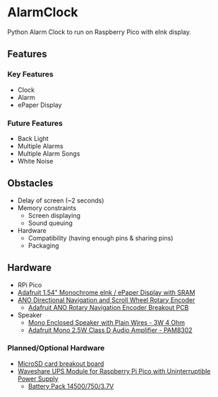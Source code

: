 # AlarmClock
Python Alarm Clock to run on Raspberry Pico with eInk display.


## Features

### Key Features

- Clock
- Alarm
- ePaper Display


### Future Features
- Back Light
- Multiple Alarms
- Multiple Alarm Songs
- White Noise


## Obstacles
- Delay of screen (~2 seconds)
- Memory constraints
	- Screen displaying
	- Sound queuing
- Hardware 
	- Compatibility (having enough pins & sharing pins)
	- Packaging


## Hardware
- RPi Pico
- [Adafruit 1.54" Monochrome eInk / ePaper Display with SRAM](https://www.adafruit.com/product/4196)
- [ANO Directional Navigation and Scroll Wheel Rotary Encoder](https://www.adafruit.com/product/5001)
	- [Adafruit ANO Rotary Navigation Encoder Breakout PCB](https://www.adafruit.com/product/5221)
- Speaker
	- [Mono Enclosed Speaker with Plain Wires - 3W 4 Ohm](https://www.adafruit.com/product/4445)
	- [Adafruit Mono 2.5W Class D Audio Amplifier - PAM8302](https://www.adafruit.com/product/2130)

### Planned/Optional Hardware
- [MicroSD card breakout board](https://www.adafruit.com/product/254)
- [Waveshare UPS Module for Raspberry Pi Pico with Uninterruptible Power Supply](https://www.amazon.com/gp/product/B0919X1KGY)
	- [Battery Pack 14500/750/3.7V](https://www.amazon.com/gp/product/B09KRFKYMK/)
